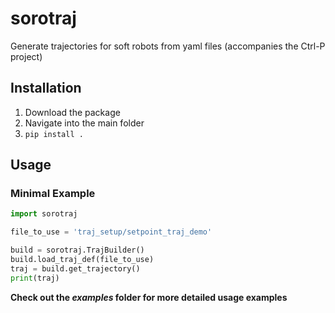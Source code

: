 # sorotraj
Generate trajectories for soft robots from yaml files (accompanies the Ctrl-P project)

## Installation
1. Download the package
2. Navigate into the main folder
3. `pip install .`

## Usage

### Minimal Example
``` python
import sorotraj

file_to_use = 'traj_setup/setpoint_traj_demo'

build = sorotraj.TrajBuilder()
build.load_traj_def(file_to_use)
traj = build.get_trajectory()
print(traj)
```
**Check out the _examples_ folder for more detailed usage examples**

